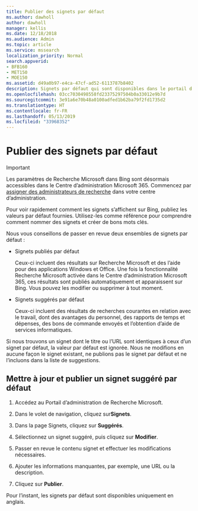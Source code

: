 ```yaml
---
title: Publier des signets par défaut
ms.author: dawholl
author: dawholl
manager: kellis
ms.date: 12/18/2018
ms.audience: Admin
ms.topic: article
ms.service: mssearch
localization_priority: Normal
search.appverid:
- BFB160
- MET150
- MOE150
ms.assetid: d49a0b97-e4ca-47cf-ad52-6113787b8402
description: Signets par défaut qui sont disponibles dans le portail d’administration de Recherche Microsoft
ms.openlocfilehash: 03cc7030498558fd23375297504b0a33012e9b7d
ms.sourcegitcommit: 3e91a6e70b48a0100adfed1b62ba79f2fd1735d2
ms.translationtype: HT
ms.contentlocale: fr-FR
ms.lasthandoff: 05/13/2019
ms.locfileid: "33968352"
---
```

# <a name="publish-default-bookmarks"></a>Publier des signets par défaut

> [!IMPORTANT]
> Les paramètres de Recherche Microsoft dans Bing sont désormais accessibles dans le Centre d’administration Microsoft 365. Commencez par [assigner des administrateurs de recherche](https://docs.microsoft.com/fr-FR/microsoftsearch/setup-microsoft-search#step-2-assign-search-admin-and-search-editor) dans votre centre d’administration.
    
Pour voir rapidement comment les signets s’affichent sur Bing, publiez les valeurs par défaut fournies. Utilisez-les comme référence pour comprendre comment nommer des signets et créer de bons mots clés.
  
Nous vous conseillons de passer en revue deux ensembles de signets par défaut :
  
- Signets publiés par défaut
    
    Ceux-ci incluent des résultats sur Recherche Microsoft et des l’aide pour des applications Windows et Office. Une fois la fonctionnalité Recherche Microsoft activée dans le Centre d’administration Microsoft 365, ces résultats sont publiés automatiquement et apparaissent sur Bing. Vous pouvez les modifier ou supprimer à tout moment.
    
- Signets suggérés par défaut
    
    Ceux-ci incluent des résultats de recherches courantes en relation avec le travail, dont des avantages du personnel, des rapports de temps et dépenses, des bons de commande envoyés et l’obtention d’aide de services informatiques.
    
Si nous trouvons un signet dont le titre ou l’URL sont identiques à ceux d’un signet par défaut, la valeur par défaut est ignorée. Nous ne modifions en aucune façon le signet existant, ne publions pas le signet par défaut et ne l’incluons dans la liste de suggestions.
  
## <a name="update-and-publish-a-default-suggested-bookmark"></a>Mettre à jour et publier un signet suggéré par défaut

1. Accédez au Portail d’administration de Recherche Microsoft.
    
2. Dans le volet de navigation, cliquez sur**Signets**.
    
3. Dans la page Signets, cliquez sur **Suggérés**.
    
4. Sélectionnez un signet suggéré, puis cliquez sur **Modifier**.
    
5. Passer en revue le contenu signet et effectuer les modifications nécessaires.
    
6. Ajouter les informations manquantes, par exemple, une URL ou la description.
    
7. Cliquez sur **Publier**.
    
Pour l’instant, les signets par défaut sont disponibles uniquement en anglais. 

  

